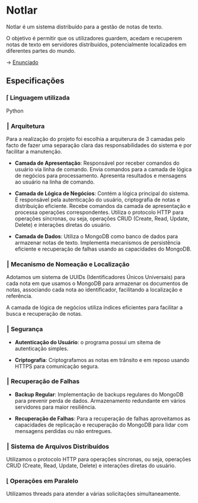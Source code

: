 # Notlar

Notlar é um sistema distribuído para a gestão de notas de texto.

O objetivo é permitir que os utilizadores guardem, acedam
e recuperem notas de texto em servidores distribuídos, potencialmente localizados em diferentes partes do mundo.

-> [Enunciado](/doc/Notlar%20Enunciado.pdf)

## Especificações

### ⌈ Linguagem utilizada
Python

### ⎮ Arquitetura

Para a realização do projeto foi escolhia a arquiterura de 3 camadas pelo facto de fazer uma separação clara das responsabilidades do sistema e por facilitar a manutenção.

* __Camada de Apresentação__: Responsável por receber comandos do usuário via linha de comando. Envia comandos para a camada de lógica de negócios para processamento. Apresenta resultados e mensagens ao usuário na linha de comando.

* __Camada de Lógica de Negócios__: Contém a lógica principal do sistema. É responsável pela autenticação do usuário, criptografia de notas e distribuição eficiente. 
Recebe comandos da camada de apresentação e processa operações correspondentes. Utiliza o protocolo HTTP para operações síncronas, ou seja, operações CRUD (Create, Read, Update, Delete) e interações diretas do usuário.

* __Camada de Dados__: Utiliza o MongoDB como banco de dados para armazenar notas de texto. Implementa mecanismos de persistência eficiente e recuperação de falhas usando as capacidades do MongoDB.

### ⎮ Mecanismo de Nomeação e Localização
Adotamos um sistema de UUIDs (Identificadores Únicos Universais) para cada nota em que usamos o MongoDB para armazenar os documentos de notas, associando cada nota ao identificador, facilitando a localização e referência.

A camada de lógica de negócios utiliza índices eficientes para facilitar a busca e recuperação de notas.

### ⎮ Segurança

* __Autenticação do Usuário__: o programa possui um sitema de autenticação simples.

* __Criptografia__:
Criptografamos as notas em trânsito e em reposo usando HTTPS para comunicação segura.

### ⎮ Recuperação de Falhas

* __Backup Regular__:
Implementação de backups regulares do MongoDB para prevenir perda de dados.
Armazenamento redundante em vários servidores para maior resiliência.

* __Recuperação de Falhas__:
Para a recuperação de falhas aproveitamos as capacidades de replicação e recuperação do MongoDB para lidar com mensagens perdidas ou não entregues.

### ⎮ Sistema de Arquivos Distribuídos

Utilizamos o protocolo HTTP para operações síncronas, ou seja, operações CRUD (Create, Read, Update, Delete) e interações diretas do usuário.

### ⌊ Operações em Paralelo

Utilizamos threads para atender a várias solicitações simultaneamente.




